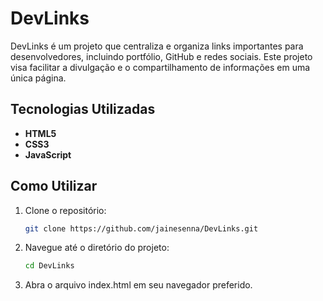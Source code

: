 # DevLinks
DevLinks é um projeto que centraliza e organiza links importantes para desenvolvedores, incluindo portfólio, GitHub e redes sociais. Este projeto visa facilitar a divulgação e o compartilhamento de informações em uma única página.

## Tecnologias Utilizadas

- **HTML5**
- **CSS3**
- **JavaScript**

## Como Utilizar

1. Clone o repositório:
   ```bash
   git clone https://github.com/jainesenna/DevLinks.git
   
2. Navegue até o diretório do projeto:

   ```bash
   cd DevLinks

3. Abra o arquivo index.html em seu navegador preferido.
